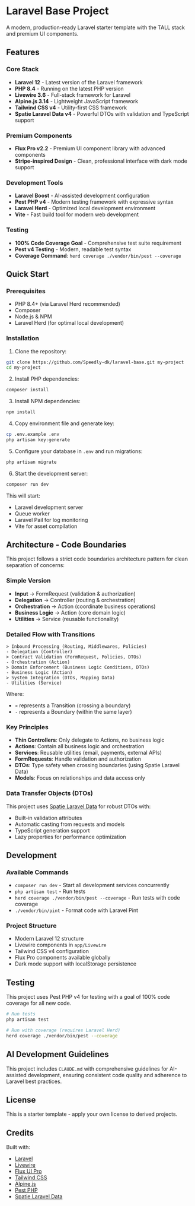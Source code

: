 # Laravel Base Project

A modern, production-ready Laravel starter template with the TALL stack and premium UI components.

## Features

### Core Stack
- **Laravel 12** - Latest version of the Laravel framework
- **PHP 8.4** - Running on the latest PHP version
- **Livewire 3.6** - Full-stack framework for Laravel
- **Alpine.js 3.14** - Lightweight JavaScript framework
- **Tailwind CSS v4** - Utility-first CSS framework
- **Spatie Laravel Data v4** - Powerful DTOs with validation and TypeScript support

### Premium Components
- **Flux Pro v2.2** - Premium UI component library with advanced components
- **Stripe-inspired Design** - Clean, professional interface with dark mode support

### Development Tools
- **Laravel Boost** - AI-assisted development configuration
- **Pest PHP v4** - Modern testing framework with expressive syntax
- **Laravel Herd** - Optimized local development environment
- **Vite** - Fast build tool for modern web development

### Testing
- **100% Code Coverage Goal** - Comprehensive test suite requirement
- **Pest v4 Testing** - Modern, readable test syntax
- **Coverage Command**: `herd coverage ./vendor/bin/pest --coverage`

## Quick Start

### Prerequisites
- PHP 8.4+ (via Laravel Herd recommended)
- Composer
- Node.js & NPM
- Laravel Herd (for optimal local development)

### Installation

1. Clone the repository:
```bash
git clone https://github.com/Speedly-dk/laravel-base.git my-project
cd my-project
```

2. Install PHP dependencies:
```bash
composer install
```

3. Install NPM dependencies:
```bash
npm install
```

4. Copy environment file and generate key:
```bash
cp .env.example .env
php artisan key:generate
```

5. Configure your database in `.env` and run migrations:
```bash
php artisan migrate
```

6. Start the development server:
```bash
composer run dev
```

This will start:
- Laravel development server
- Queue worker
- Laravel Pail for log monitoring
- Vite for asset compilation

## Architecture - Code Boundaries

This project follows a strict code boundaries architecture pattern for clean separation of concerns:

### Simple Version
- **Input** → FormRequest (validation & authorization)
- **Delegation** → Controller (routing & orchestration)  
- **Orchestration** → Action (coordinate business operations)
- **Business Logic** → Action (core domain logic)
- **Utilities** → Service (reusable functionality)

### Detailed Flow with Transitions
```
> Inbound Processing (Routing, Middlewares, Policies)
- Delegation (Controller)
> Contract Validation (FormRequest, Policies, DTOs)
- Orchestration (Action)
> Domain Enforcement (Business Logic Conditions, DTOs)
- Business Logic (Action)
> System Integration (DTOs, Mapping Data)
- Utilities (Service)
```

Where:
- `>` represents a Transition (crossing a boundary)
- `-` represents a Boundary (within the same layer)

### Key Principles
- **Thin Controllers**: Only delegate to Actions, no business logic
- **Actions**: Contain all business logic and orchestration
- **Services**: Reusable utilities (email, payments, external APIs)
- **FormRequests**: Handle validation and authorization
- **DTOs**: Type safety when crossing boundaries (using Spatie Laravel Data)
- **Models**: Focus on relationships and data access only

### Data Transfer Objects (DTOs)

This project uses [Spatie Laravel Data](https://spatie.be/docs/laravel-data/v4) for robust DTOs with:
- Built-in validation attributes
- Automatic casting from requests and models
- TypeScript generation support
- Lazy properties for performance optimization

## Development

### Available Commands

- `composer run dev` - Start all development services concurrently
- `php artisan test` - Run tests
- `herd coverage ./vendor/bin/pest --coverage` - Run tests with code coverage
- `./vendor/bin/pint` - Format code with Laravel Pint

### Project Structure

- Modern Laravel 12 structure
- Livewire components in `app/Livewire`
- Tailwind CSS v4 configuration
- Flux Pro components available globally
- Dark mode support with localStorage persistence

## Testing

This project uses Pest PHP v4 for testing with a goal of 100% code coverage for all new code.

```bash
# Run tests
php artisan test

# Run with coverage (requires Laravel Herd)
herd coverage ./vendor/bin/pest --coverage
```

## AI Development Guidelines

This project includes `CLAUDE.md` with comprehensive guidelines for AI-assisted development, ensuring consistent code quality and adherence to Laravel best practices.

## License

This is a starter template - apply your own license to derived projects.

## Credits

Built with:
- [Laravel](https://laravel.com)
- [Livewire](https://livewire.laravel.com)
- [Flux UI Pro](https://fluxui.dev)
- [Tailwind CSS](https://tailwindcss.com)
- [Alpine.js](https://alpinejs.dev)
- [Pest PHP](https://pestphp.com)
- [Spatie Laravel Data](https://spatie.be/docs/laravel-data)